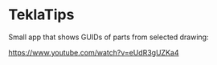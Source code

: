 # TeklaTips

Small app that shows GUIDs of parts from selected drawing:

https://www.youtube.com/watch?v=eUdR3gUZKa4

